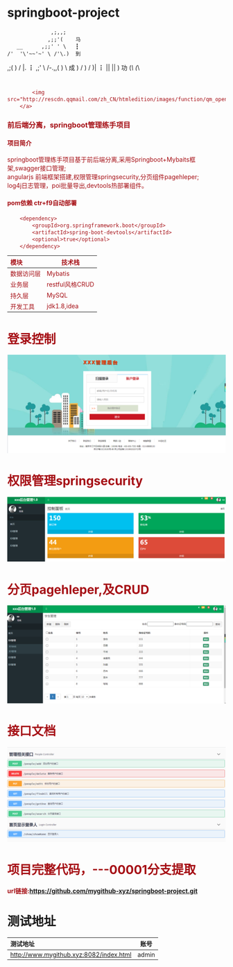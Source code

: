 # springboot-project

                  ,;,,;
                 ,;;'(    马
       __      ,;;' ' \   ┇
    /'  '\'~~'~' \ /'\.)  到 
 ,;(      )    /  |.      ┇
,;' \    /-.,,(   ) \     成
     ) /       ) / )|     ┇ 
     ||        ||  \)     功
     (_\       (_\ 
     
   #  <a target="_blank" href="http://mail.qq.com/cgi-bin/qm_share?t=qm_mailme&email=O0FZUlVZUlUNDXtKShVYVFY" style="text-decoration:none;color: #a61016">
            <img src="http://rescdn.qqmail.com/zh_CN/htmledition/images/function/qm_open/ico_mailme_01.png"/>
        </a>
### 前后端分离，springboot管理练手项目

#### 项目简介

springboot管理练手项目基于前后端分离,采用Springboot+Mybaits框架,swagger接口管理;<br>
angularjs 前端框架搭建,权限管理springsecurity,分页组件pagehleper;<br>
log4j日志管理，poi批量导出,devtools热部署组件。<br>
#### pom依赖  ctr+f9自动部署
   <!--热部署Ctr+F9 -->
        <dependency>
            <groupId>org.springframework.boot</groupId>
            <artifactId>spring-boot-devtools</artifactId>
            <optional>true</optional>
        </dependency>

| 模块       | **技术栈**                                                   |
| :--------- | ------------------------------------------------------------ |
| 数据访问层 | Mybatis             |
| 业务层     | restful风格CRUD |
| 持久层     | MySQL                   |
|开发工具    |jdk1.8,idea|
# 登录控制
![登录界面](https://github.com/mygithub-xyz/springboot-project/blob/master/%25Z8%5D%5B3P3YKEFIP%25VQN~HLKT.png)
# 权限管理springsecurity
![首页界面](https://github.com/mygithub-xyz/springboot-project/blob/master/55CI%24%5BW83%5B%7D%6087J2014ZW%7B6.png)
# 分页pagehleper,及CRUD
![crud管理](https://github.com/mygithub-xyz/springboot-project/blob/master/92JYX7R%24Z2HSW_%5DO97B%5BL0A.png)
# 接口文档
![swagger接口文档](https://github.com/mygithub-xyz/springboot-project/blob/master/jikouwendnag.png)
# 项目完整代码，---00001分支提取
#### url链接:https://github.com/mygithub-xyz/springboot-project.git
# 测试地址 
| 测试地址       | **账号**  
| :--------- | ------------------------------------------------------------ |
| http://www.mygithub.xyz:8082/index.html | admin           |
